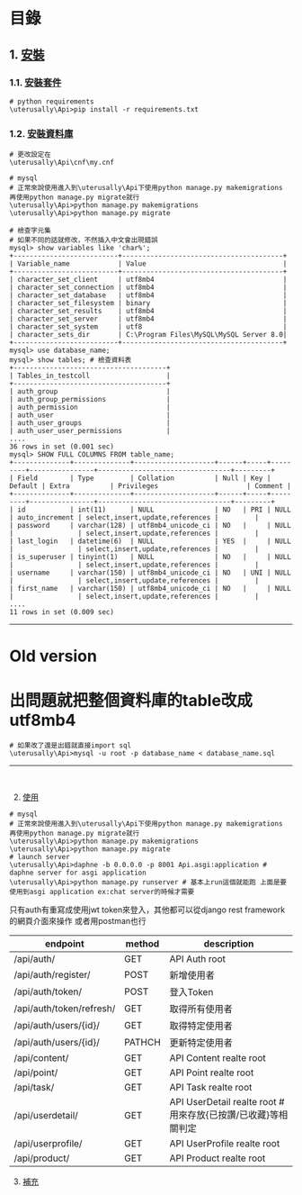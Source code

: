 目錄
======


## 1. [安裝](#1-安裝-1)

### 1.1. [安裝套件](#11-安裝套件-1)

```shell
# python requirements
\uterusally\Api>pip install -r requirements.txt
```

### 1.2. [安裝資料庫](#12-安裝資料庫-1)

```shell
# 更改設定在
\uterusally\Api\cnf\my.cnf
```

```shell
# mysql
# 正常來說使用進入到\uterusally\Api下使用python manage.py makemigrations 再使用python manage.py migrate就行
\uterusally\Api>python manage.py makemigrations
\uterusally\Api>python manage.py migrate
```

```mysql
# 檢查字元集
# 如果不同的話就修改，不然插入中文會出現錯誤
mysql> show variables like 'char%';
+--------------------------+----------------------------------------+
| Variable_name            | Value                                  |
+--------------------------+----------------------------------------+
| character_set_client     | utf8mb4                                |
| character_set_connection | utf8mb4                                |
| character_set_database   | utf8mb4                                |
| character_set_filesystem | binary                                 |
| character_set_results    | utf8mb4                                |
| character_set_server     | utf8mb4                                |
| character_set_system     | utf8                                   |
| character_sets_dir       | C:\Program Files\MySQL\MySQL Server 8.0|
+--------------------------+----------------------------------------+
mysql> use database_name;
mysql> show tables; # 檢查資料表
+--------------------------------------+
| Tables_in_testcoll                   |
+--------------------------------------+
| auth_group                           |
| auth_group_permissions               |
| auth_permission                      |
| auth_user                            |
| auth_user_groups                     |
| auth_user_user_permissions           |
....
36 rows in set (0.001 sec)
mysql> SHOW FULL COLUMNS FROM table_name;
+--------------+--------------+--------------------+------+-----+---------+----------------+---------------------------------+---------+
| Field        | Type         | Collation          | Null | Key | Default | Extra          | Privileges                      | Comment |
+--------------+--------------+--------------------+------+-----+---------+----------------+---------------------------------+---------+
| id           | int(11)      | NULL               | NO   | PRI | NULL    | auto_increment | select,insert,update,references |         |
| password     | varchar(128) | utf8mb4_unicode_ci | NO   |     | NULL    |                | select,insert,update,references |         |
| last_login   | datetime(6)  | NULL               | YES  |     | NULL    |                | select,insert,update,references |         |
| is_superuser | tinyint(1)   | NULL               | NO   |     | NULL    |                | select,insert,update,references |         |
| username     | varchar(150) | utf8mb4_unicode_ci | NO   | UNI | NULL    |                | select,insert,update,references |         |
| first_name   | varchar(150) | utf8mb4_unicode_ci | NO   |     | NULL    |                | select,insert,update,references |         |
....
11 rows in set (0.009 sec)
```
---------------------------------------
# **Old version**
# **出問題就把整個資料庫的table改成utf8mb4**
```shell
# 如果改了還是出錯就直接import sql
\uterusally\Api>mysql -u root -p database_name < database_name.sql
```
---------------------------------------

<br>

2. [使用](#2-使用-2)

```shell
# mysql
# 正常來說使用進入到\uterusally\Api下使用python manage.py makemigrations 再使用python manage.py migrate就行
\uterusally\Api>python manage.py makemigrations
\uterusally\Api>python manage.py migrate
# launch server
\uterusally\Api>daphne -b 0.0.0.0 -p 8001 Api.asgi:application # daphne server for asgi application
\uterusally\Api>python manage.py runserver # 基本上run這個就能跑 上面是要使用到asgi application ex:chat server的時候才需要
```


只有auth有重寫成使用jwt token來登入，其他都可以從django rest framework的網頁介面來操作
或者用postman也行

endpoint | method | description
--- |--------| ---
/api/auth/ | GET    | API Auth root
/api/auth/register/ | POST   | 新增使用者
/api/auth/token/ | POST   | 登入Token
/api/auth/token/refresh/ | GET    | 取得所有使用者
/api/auth/users/{id}/ | GET    | 取得特定使用者
/api/auth/users/{id}/ | PATHCH | 更新特定使用者
/api/content/ | GET    | API Content realte root
/api/point/ | GET    | API Point realte root
/api/task/ | GET    | API Task realte root
/api/userdetail/ | GET    | API UserDetail realte root #用來存放{已按讚/已收藏}等相關判定
/api/userprofile/ | GET    | API UserProfile realte root
/api/product/ | GET    | API Product realte root
3. [補充](#3-參考-3)



